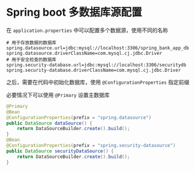 # Spring boot 多数据库源配置

在 `application.properties` 中可以配置多个数据源，使用不同的名称

```properties
# 用于存放数据的数据库
spring.datasource.url=jdbc:mysql://localhost:3306/spring_bank_app_db
spring.datasource.driverClassName=com.mysql.cj.jdbc.Driver
# 用于安全检查的数据库
spring.security-database.url=jdbc:mysql://localhost:3306/securitydb
spring.security-database.driverClassName=com.mysql.cj.jdbc.Driver
```

之后，需要在代码中初始化数据库，使用 `@ConfigurationProperties` 指定前缀

必要情况下可以使用 `@Primary` 设置主数据库

```java
@Primary
@Bean
@ConfigurationProperties(prefix = "spring.datasource")
public DataSource dataSource() {
    return DataSourceBuilder.create().build();
}
@Bean
@ConfigurationProperties(prefix = "spring.security-datasource")
public DataSource securityDataSource() {
    return DataSourceBuilder.create().build();
}
```
